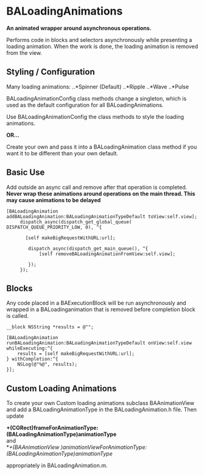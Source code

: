 BALoadingAnimations
======

**An animated wrapper around asynchronous operations.**

Performs code in blocks and selectors asynchronously while presenting a loading animation.
When the work is done, the loading animation is removed from the view.

Styling / Configuration
--------------

Many loading animations:
..*Spinner (Default)
..*Ripple
..*Wave
..*Pulse

BALoadingAnimationConfig class methods change a singleton, which is used as the default configuration for all BALoadingAnimations.

Use BALoadingAnimationConfig the class methods to style the loading animations.

**OR...**

Create your own and pass it into a BALoadingAnimation class method if you want it to be different than your own default.

Basic Use
-----------

Add outside an async call and remove after that operation is completed.
**Never wrap these animations around operations on the main thread. This may cause animations to be delayed**

    [BALoadingAnimation addBALoadingAnimation:BALoadingAnimationTypeDefault toView:self.view];
         dispatch_async(dispatch_get_global_queue( DISPATCH_QUEUE_PRIORITY_LOW, 0), ^{
     
           [self makeBigRequestWithURL:url];
     
            dispatch_async(dispatch_get_main_queue(), ^{
                [self removeBALoadingAnimationFromView:self.view];
     
            });
         });


Blocks
--------

Any code placed in a BAExecutionBlock will be run asynchronously and wrapped in a BALoadinganimation that is removed before completion block is called. 

    __block NSString *results = @"";
    
    [BALoadingAnimation runBALoadingAnimation:BALoadingAnimationTypeDefault onView:self.view whileExecuting:^{
        results = [self makeBigRequestWithURL:url];
    } withCompletion:^{
        NSLog(@"%@", results);
    }];


Custom Loading Animations
----------------

To create your own Custom loading animations subclass BAAnimationView and add a BALoadingAnimationType in the BALoadingAnimation.h file. Then update   

**+(CGRect)frameForAnimationType:(BALoadingAnimationType)animationType**   
and    
**+(BAAnimationView *)animationViewForAnimationType:(BALoadingAnimationType)animationType**   

appropriately in BALoadingAnimation.m.  




